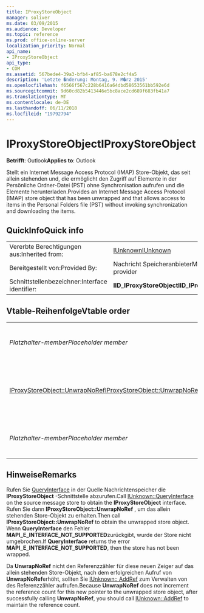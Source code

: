 ```yaml
---
title: IProxyStoreObject
manager: soliver
ms.date: 03/09/2015
ms.audience: Developer
ms.topic: reference
ms.prod: office-online-server
localization_priority: Normal
api_name:
- IProxyStoreObject
api_type:
- COM
ms.assetid: 567bede4-39a3-bfb4-af85-ba678e2cf4a5
description: 'Letzte �nderung: Montag, 9. M�rz 2015'
ms.openlocfilehash: f6566f567c228b6416a64dbd58653561bb592e6d
ms.sourcegitcommit: 9d60cd82b5413446e5bc8ace2cd689f683fb41a7
ms.translationtype: MT
ms.contentlocale: de-DE
ms.lasthandoff: 06/11/2018
ms.locfileid: "19792794"
---
```

# <a name="iproxystoreobject"></a><span data-ttu-id="c1494-103">IProxyStoreObject</span><span class="sxs-lookup"><span data-stu-id="c1494-103">IProxyStoreObject</span></span>

  
  
<span data-ttu-id="c1494-104">**Betrifft**: Outlook</span><span class="sxs-lookup"><span data-stu-id="c1494-104">**Applies to**: Outlook</span></span> 
  
<span data-ttu-id="c1494-105">Stellt ein Internet Message Access Protocol (IMAP) Store-Objekt, das seit allein stehenden und, die ermöglicht den Zugriff auf Elemente in der Persönliche Ordner-Datei (PST) ohne Synchronisation aufrufen und die Elemente herunterladen.</span><span class="sxs-lookup"><span data-stu-id="c1494-105">Provides an Internet Message Access Protocol (IMAP) store object that has been unwrapped and that allows access to items in the Personal Folders file (PST) without invoking synchronization and downloading the items.</span></span>
  
## <a name="quick-info"></a><span data-ttu-id="c1494-106">QuickInfo</span><span class="sxs-lookup"><span data-stu-id="c1494-106">Quick info</span></span>

|||
|:-----|:-----|
|<span data-ttu-id="c1494-107">Vererbte Berechtigungen aus:</span><span class="sxs-lookup"><span data-stu-id="c1494-107">Inherited from:</span></span>  <br/> |[<span data-ttu-id="c1494-108">IUnknown</span><span class="sxs-lookup"><span data-stu-id="c1494-108">IUnknown</span></span>](http://msdn.microsoft.com/de-de/library/ms680509%28v=VS.85%29.aspx) <br/> |
|<span data-ttu-id="c1494-109">Bereitgestellt von:</span><span class="sxs-lookup"><span data-stu-id="c1494-109">Provided By:</span></span>  <br/> |<span data-ttu-id="c1494-110">Nachricht Speicheranbieter</span><span class="sxs-lookup"><span data-stu-id="c1494-110">Message store provider</span></span>  <br/> |
|<span data-ttu-id="c1494-111">Schnittstellenbezeichner:</span><span class="sxs-lookup"><span data-stu-id="c1494-111">Interface identifier:</span></span>  <br/> |<span data-ttu-id="c1494-112">**IID_IProxyStoreObject**</span><span class="sxs-lookup"><span data-stu-id="c1494-112">**IID_IProxyStoreObject**</span></span> <br/> |
   
## <a name="vtable-order"></a><span data-ttu-id="c1494-113">Vtable-Reihenfolge</span><span class="sxs-lookup"><span data-stu-id="c1494-113">Vtable order</span></span>

|||
|:-----|:-----|
| <span data-ttu-id="c1494-114">*Platzhalter-member*</span><span class="sxs-lookup"><span data-stu-id="c1494-114">*Placeholder member*</span></span>  <br/> | <span data-ttu-id="c1494-115">*Nicht unterstützte oder dokumentiert.*</span><span class="sxs-lookup"><span data-stu-id="c1494-115">*Not supported or documented.*</span></span>  <br/> |
|[<span data-ttu-id="c1494-116">IProxyStoreObject::UnwrapNoRef</span><span class="sxs-lookup"><span data-stu-id="c1494-116">IProxyStoreObject::UnwrapNoRef</span></span>](iproxystoreobject-unwrapnoref.md) <br/> |<span data-ttu-id="c1494-117">Ruft einen Zeiger auf ein allein stehenden IMAP-Speicher ab.</span><span class="sxs-lookup"><span data-stu-id="c1494-117">Gets a pointer to an unwrapped IMAP store.</span></span>  <br/> |
| <span data-ttu-id="c1494-118">*Platzhalter-member*</span><span class="sxs-lookup"><span data-stu-id="c1494-118">*Placeholder member*</span></span>  <br/> | <span data-ttu-id="c1494-119">*Nicht unterstützte oder dokumentiert.*</span><span class="sxs-lookup"><span data-stu-id="c1494-119">*Not supported or documented.*</span></span>  <br/> |
   
## <a name="remarks"></a><span data-ttu-id="c1494-120">Hinweise</span><span class="sxs-lookup"><span data-stu-id="c1494-120">Remarks</span></span>

<span data-ttu-id="c1494-121">Rufen Sie [QueryInterface](http://msdn.microsoft.com/de-de/library/ms682521%28v=VS.85%29.aspx) in der Quelle Nachrichtenspeicher die **IProxyStoreObject** -Schnittstelle abzurufen.</span><span class="sxs-lookup"><span data-stu-id="c1494-121">Call [IUnknown::QueryInterface](http://msdn.microsoft.com/de-de/library/ms682521%28v=VS.85%29.aspx) on the source message store to obtain the **IProxyStoreObject** interface.</span></span> <span data-ttu-id="c1494-122">Rufen Sie dann **IProxyStoreObject::UnwrapNoRef** , um das allein stehenden Store-Objekt zu erhalten.</span><span class="sxs-lookup"><span data-stu-id="c1494-122">Then call **IProxyStoreObject::UnwrapNoRef** to obtain the unwrapped store object.</span></span> <span data-ttu-id="c1494-123">Wenn **QueryInterface** den Fehler **MAPI_E_INTERFACE_NOT_SUPPORTED**zurückgibt, wurde der Store nicht umgebrochen.</span><span class="sxs-lookup"><span data-stu-id="c1494-123">If **QueryInterface** returns the error **MAPI_E_INTERFACE_NOT_SUPPORTED**, then the store has not been wrapped.</span></span> 
  
<span data-ttu-id="c1494-124">Da **UnwrapNoRef** nicht den Referenzzähler für diese neuen Zeiger auf das allein stehenden Store-Objekt, nach dem erfolgreichen Aufruf von **UnwrapNoRef**erhöht, sollten Sie [IUnknown:: AddRef](http://msdn.microsoft.com/de-de/library/ms691379%28v=VS.85%29.aspx) zum Verwalten von des Referenzzähler aufrufen.</span><span class="sxs-lookup"><span data-stu-id="c1494-124">Because **UnwrapNoRef** does not increment the reference count for this new pointer to the unwrapped store object, after successfully calling **UnwrapNoRef**, you should call [IUnknown::AddRef](http://msdn.microsoft.com/de-de/library/ms691379%28v=VS.85%29.aspx) to maintain the reference count.</span></span> 
  

